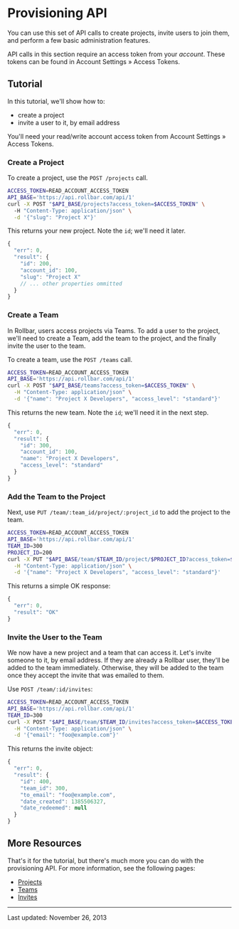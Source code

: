 # Provisioning API

You can use this set of API calls to create projects, invite users to join them, and perform a few basic administration features. 

API calls in this section require an access token from your *account*. These tokens can be found in Account Settings &raquo; Access Tokens.

<!-- Sub:[TOC] -->

## Tutorial

In this tutorial, we'll show how to:

- create a project
- invite a user to it, by email address

You'll need your read/write account access token from Account Settings &raquo; Access Tokens.

### Create a Project

To create a project, use the `POST /projects` call.

```bash
ACCESS_TOKEN=READ_ACCOUNT_ACCESS_TOKEN
API_BASE='https://api.rollbar.com/api/1'
curl -X POST "$API_BASE/projects?access_token=$ACCESS_TOKEN" \ 
  -H "Content-Type: application/json" \
  -d '{"slug": "Project X"}'
```

This returns your new project. Note the `id`; we'll need it later.

```js
{
  "err": 0,
  "result": {
    "id": 200,
    "account_id": 100,
    "slug": "Project X"
    // ... other properties ommitted
  }
}
```

### Create a Team

In Rollbar, users access projects via Teams. To add a user to the project, we'll need to create a Team, add the team to the project, and the finally invite the user to the team.

To create a team, use the `POST /teams` call.

```bash
ACCESS_TOKEN=READ_ACCOUNT_ACCESS_TOKEN
API_BASE='https://api.rollbar.com/api/1'
curl -X POST "$API_BASE/teams?access_token=$ACCESS_TOKEN" \
  -H "Content-Type: application/json" \
  -d '{"name": "Project X Developers", "access_level": "standard"}'
```

This returns the new team. Note the `id`; we'll need it in the next step.

```js
{
  "err": 0,
  "result": {
    "id": 300,
    "account_id": 100,
    "name": "Project X Developers",
    "access_level": "standard"
  }
}
```

### Add the Team to the Project

Next, use `PUT /team/:team_id/project/:project_id` to add the project to the team.

```bash
ACCESS_TOKEN=READ_ACCOUNT_ACCESS_TOKEN
API_BASE='https://api.rollbar.com/api/1'
TEAM_ID=300
PROJECT_ID=200
curl -X PUT "$API_BASE/team/$TEAM_ID/project/$PROJECT_ID?access_token=$ACCESS_TOKEN" \
  -H "Content-Type: application/json" \
  -d '{"name": "Project X Developers", "access_level": "standard"}'
```

This returns a simple OK response:

```js
{
  "err": 0,
  "result": "OK"
}
```

### Invite the User to the Team

We now have a new project and a team that can access it. Let's invite someone to it, by email address. If they are already a Rollbar user, they'll be added to the team immediately. Otherwise, they will be added to the team once they accept the invite that was emailed to them.

Use `POST /team/:id/invites`:

```bash
ACCESS_TOKEN=READ_ACCOUNT_ACCESS_TOKEN
API_BASE='https://api.rollbar.com/api/1'
TEAM_ID=300
curl -X POST "$API_BASE/team/$TEAM_ID/invites?access_token=$ACCESS_TOKEN" \
  -H "Content-Type: application/json" \
  -d '{"email": "foo@example.com"}'
```

This returns the invite object:

```js
{
  "err": 0,
  "result": {
    "id": 400,
    "team_id": 300,
    "to_email": "foo@example.com",
    "date_created": 1385506327,
    "date_redeemed": null
  }
}
```

## More Resources

That's it for the tutorial, but there's much more you can do with the provisioning API. For more information, see the following pages:

- [Projects](/docs/api/projects/)
- [Teams](/docs/api/teams/)
- [Invites](/docs/api/invites/)

-----

Last updated: November 26, 2013
